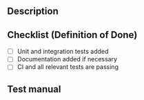 ## Description
<!-- Please include a summary of the change and a link to the JIRA ticket. Please add any additional motivation and context as needed. Screenshots are also welcome -->

## Checklist (Definition of Done)
<!-- Please strikethrough options not relevant using two tildes ~~Text~~. Do not delete non relevant options -->
- [ ] Unit and integration tests added
- [ ] Documentation added if necessary
- [ ] CI and all relevant tests are passing

## Test manual
